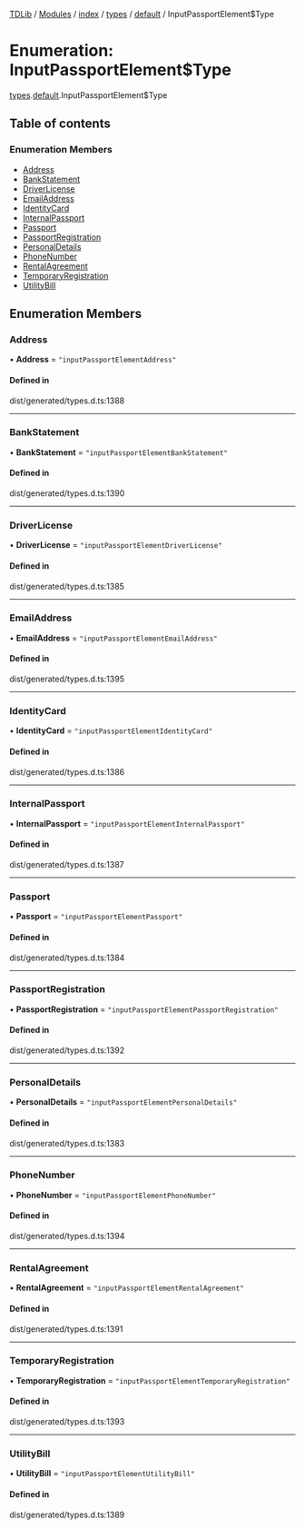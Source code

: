 [TDLib](../README.md) / [Modules](../modules.md) / [index](../modules/index.md) / [types](../modules/index.types.md) / [default](../modules/index.types.default.md) / InputPassportElement$Type

# Enumeration: InputPassportElement$Type

[types](../modules/index.types.md).[default](../modules/index.types.default.md).InputPassportElement$Type

## Table of contents

### Enumeration Members

- [Address](index.types.default.InputPassportElement_Type.md#address)
- [BankStatement](index.types.default.InputPassportElement_Type.md#bankstatement)
- [DriverLicense](index.types.default.InputPassportElement_Type.md#driverlicense)
- [EmailAddress](index.types.default.InputPassportElement_Type.md#emailaddress)
- [IdentityCard](index.types.default.InputPassportElement_Type.md#identitycard)
- [InternalPassport](index.types.default.InputPassportElement_Type.md#internalpassport)
- [Passport](index.types.default.InputPassportElement_Type.md#passport)
- [PassportRegistration](index.types.default.InputPassportElement_Type.md#passportregistration)
- [PersonalDetails](index.types.default.InputPassportElement_Type.md#personaldetails)
- [PhoneNumber](index.types.default.InputPassportElement_Type.md#phonenumber)
- [RentalAgreement](index.types.default.InputPassportElement_Type.md#rentalagreement)
- [TemporaryRegistration](index.types.default.InputPassportElement_Type.md#temporaryregistration)
- [UtilityBill](index.types.default.InputPassportElement_Type.md#utilitybill)

## Enumeration Members

### Address

• **Address** = ``"inputPassportElementAddress"``

#### Defined in

dist/generated/types.d.ts:1388

___

### BankStatement

• **BankStatement** = ``"inputPassportElementBankStatement"``

#### Defined in

dist/generated/types.d.ts:1390

___

### DriverLicense

• **DriverLicense** = ``"inputPassportElementDriverLicense"``

#### Defined in

dist/generated/types.d.ts:1385

___

### EmailAddress

• **EmailAddress** = ``"inputPassportElementEmailAddress"``

#### Defined in

dist/generated/types.d.ts:1395

___

### IdentityCard

• **IdentityCard** = ``"inputPassportElementIdentityCard"``

#### Defined in

dist/generated/types.d.ts:1386

___

### InternalPassport

• **InternalPassport** = ``"inputPassportElementInternalPassport"``

#### Defined in

dist/generated/types.d.ts:1387

___

### Passport

• **Passport** = ``"inputPassportElementPassport"``

#### Defined in

dist/generated/types.d.ts:1384

___

### PassportRegistration

• **PassportRegistration** = ``"inputPassportElementPassportRegistration"``

#### Defined in

dist/generated/types.d.ts:1392

___

### PersonalDetails

• **PersonalDetails** = ``"inputPassportElementPersonalDetails"``

#### Defined in

dist/generated/types.d.ts:1383

___

### PhoneNumber

• **PhoneNumber** = ``"inputPassportElementPhoneNumber"``

#### Defined in

dist/generated/types.d.ts:1394

___

### RentalAgreement

• **RentalAgreement** = ``"inputPassportElementRentalAgreement"``

#### Defined in

dist/generated/types.d.ts:1391

___

### TemporaryRegistration

• **TemporaryRegistration** = ``"inputPassportElementTemporaryRegistration"``

#### Defined in

dist/generated/types.d.ts:1393

___

### UtilityBill

• **UtilityBill** = ``"inputPassportElementUtilityBill"``

#### Defined in

dist/generated/types.d.ts:1389
